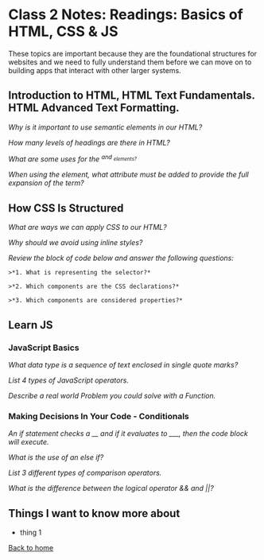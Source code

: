 # Class 2 Notes: Readings: Basics of HTML, CSS & JS

These topics are important because they are the foundational structures for websites and we need to fully understand them before we can move on to building apps that interact with other larger systems.

## Introduction to HTML, HTML Text Fundamentals. HTML Advanced Text Formatting.

*Why is it important to use semantic elements in our HTML?*

*How many levels of headings are there in HTML?*


*What are some uses for the <sup> and <sub> elements?*


*When using the <abbr> element, what attribute must be added to provide the full expansion of the term?*

## How CSS Is Structured

*What are ways we can apply CSS to our HTML?*

*Why should we avoid using inline styles?*

*Review the block of code below and answer the following questions:*

    >*1. What is representing the selector?*

    >*2. Which components are the CSS declarations?*

    >*3. Which components are considered properties?*


## Learn JS

### JavaScript Basics

*What data type is a sequence of text enclosed in single quote marks?*

*List 4 types of JavaScript operators.*

*Describe a real world Problem you could solve with a Function.*

### Making Decisions In Your Code - Conditionals

*An if statement checks a __ and if it evaluates to ___, then the code block will execute.*

*What is the use of an else if?*

*List 3 different types of comparison operators.*

*What is the difference between the logical operator && and ||?*

## Things I want to know more about
+ thing 1


[Back to home](../README.md)
